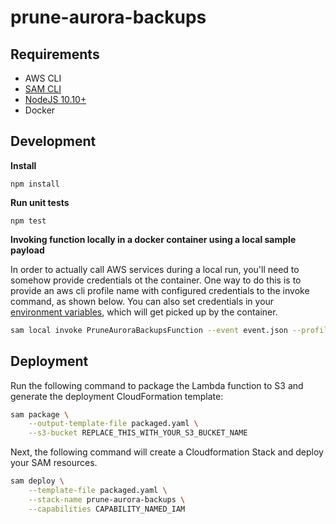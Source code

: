 # prune-aurora-backups

## Requirements

* AWS CLI
* [SAM CLI](https://docs.aws.amazon.com/serverless-application-model/latest/developerguide/serverless-sam-cli-install.html)
* [NodeJS 10.10+](https://nodejs.org/en/download/releases/)
* Docker

## Development

**Install**

`npm install`

**Run unit tests**

`npm test`

**Invoking function locally in a docker container using a local sample payload**

In order to actually call AWS services during a local run, you'll need to somehow provide credentials ot the container. One way to do this is to provide an aws cli profile name with configured credentials to the invoke command, as shown below. You can also set credentials in your [environment variables](https://docs.aws.amazon.com/cli/latest/userguide/cli-configure-envvars.html), which will get picked up by the container.

```bash
sam local invoke PruneAuroraBackupsFunction --event event.json --profile <aws cli profile name>
```

## Deployment

Run the following command to package the Lambda function to S3 and generate the deployment CloudFormation template:

```bash
sam package \
    --output-template-file packaged.yaml \
    --s3-bucket REPLACE_THIS_WITH_YOUR_S3_BUCKET_NAME
```

Next, the following command will create a Cloudformation Stack and deploy your SAM resources.

```bash
sam deploy \
    --template-file packaged.yaml \
    --stack-name prune-aurora-backups \
    --capabilities CAPABILITY_NAMED_IAM
```
